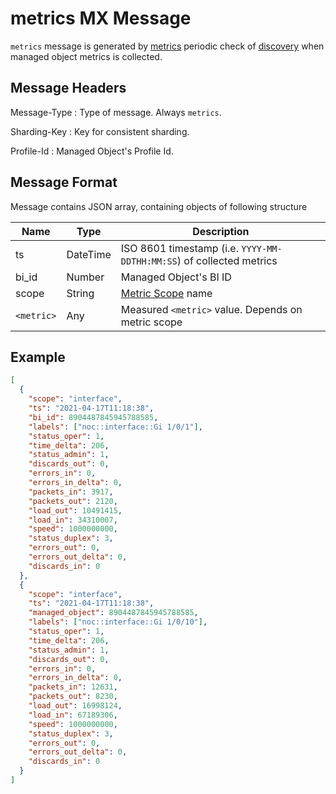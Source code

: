 # metrics MX Message

`metrics` message is generated by [metrics](../../discovery-reference/periodic/metrics.md)
periodic check of [discovery](../../../services-reference/discovery.md) when
managed object metrics is collected.

## Message Headers

Message-Type
: Type of message. Always `metrics`.

Sharding-Key
: Key for consistent sharding.

Profile-Id
: Managed Object's Profile Id.

## Message Format

Message contains JSON array, containing objects of following structure

| Name       | Type     | Description                                                          |
| ---------- | -------- | -------------------------------------------------------------------- |
| ts         | DateTime | ISO 8601 timestamp (i.e. `YYYY-MM-DDTHH:MM:SS`) of collected metrics |
| bi_id      | Number   | Managed Object's BI ID                                               |
| scope      | String   | [Metric Scope](../metrics/scopes/index.md) name                      |
| `<metric>` | Any      | Measured `<metric>` value. Depends on metric scope                   |

## Example

```json
[
  {
    "scope": "interface",
    "ts": "2021-04-17T11:18:38",
    "bi_id": 8904487845945788585,
    "labels": ["noc::interface::Gi 1/0/1"],
    "status_oper": 1,
    "time_delta": 206,
    "status_admin": 1,
    "discards_out": 0,
    "errors_in": 0,
    "errors_in_delta": 0,
    "packets_in": 3917,
    "packets_out": 2120,
    "load_out": 10491415,
    "load_in": 34310007,
    "speed": 1000000000,
    "status_duplex": 3,
    "errors_out": 0,
    "errors_out_delta": 0,
    "discards_in": 0
  },
  {
    "scope": "interface",
    "ts": "2021-04-17T11:18:38",
    "managed_object": 8904487845945788585,
    "labels": ["noc::interface::Gi 1/0/10"],
    "status_oper": 1,
    "time_delta": 206,
    "status_admin": 1,
    "discards_out": 0,
    "errors_in": 0,
    "errors_in_delta": 0,
    "packets_in": 12631,
    "packets_out": 8230,
    "load_out": 16998124,
    "load_in": 67189306,
    "speed": 1000000000,
    "status_duplex": 3,
    "errors_out": 0,
    "errors_out_delta": 0,
    "discards_in": 0
  }
]
```
